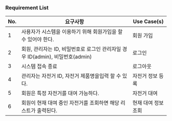 ### Requirement List

| **No.** | **요구사항** | **Use Case(s)** |
| --- | --- | --- |
| 1 | 사용자가 시스템을 이용하기 위해 회원가입을 할 수 있어야 한다. | 회원 가입 |
| 2 | 회원, 관리자는 ID, 비밀번호로 로그인 관리자일 경우 ID(admin), 비밀번호(admin) | 로그인 |
| 3 | 시스템 접속 종료 | 로그아웃 |
| 4 | 관리자는 자전거 ID, 자전거 제품명을입력 할 수 있다. | 자전거 정보 등록 |
| 5 | 회원은 특정 자전거를 대여 가능하다. | 자전거 대여 |
| 6 | 회원이 현재 대여 중인 자전거를 조회하면 해당 리스트가 출력된다. | 현재 대여 정보 조회 |